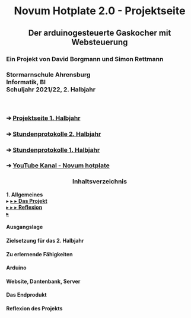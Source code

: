 <html>
<head>
<h1 align="center"> Novum Hotplate 2.0 - Projektseite </h1>
<h2 align="center"> Der arduinogesteuerte Gaskocher mit Websteuerung </h2>
</head>

  <h3 align="left"> Ein Projekt von David Borgmann und Simon Rettmann</h3>
<h3 align="left"> Stormarnschule Ahrensburg <br/> Informatik, Bl <br/> Schuljahr 2021/22, 2. Halbjahr </br> </h3>

<br/>

<body>
<h3 align="left"> &#10132; <a href="https://github.com/simonrettmann/Projektseite"> Projektseite 1. Halbjahr</a> </h3> 
<h3 align="left"> &#10132; <a href="https://github.com/simonrettmann/Stundenprotokolle-2.-Halbjahr"> Stundenprotokolle 2. Halbjahr</a> </h3> 
<h3 align="left"> &#10132; <a href="https://github.com/simonrettmann/Stundenprotokolle"> Stundenprotokolle 1. Halbjahr</a> </h3> 
<h3 align="left"> &#10132; <a href="https://www.youtube.com/channel/UCEljeGxqUxyXQlMq9Q-U8_w"> YouTube Kanal - Novum hotplate</a> </h3>
</body>

<h3 align="center"> Inhaltsverzeichnis </h3>
<b> 1. Allgemeines </b> <br/>
&#9656; <a href="#Rückblick" Ausgangslage</a>
&blacktriangleright; <a href="#Zielsetzung" Zielsetzung für das 2. Halbjahr</a>
&blacktriangleright; <a href="#Lernen" Zu erlernende Fähigkeiten</a>
<b>Das Projekt</b> <br/>
&blacktriangleright; <a href="#Arduino" Arduino</a>
&blacktriangleright; <a href="#Website" Website, Datenbank, Sever</a>
&blacktriangleright; <a href="Endprodukt" Das Endprodukt</a>
<b>Reflexion</b> <br/>
&blacktriangleright; <a href="#Reflexion" Reflexion des Projekts</a>
</html>

<h4> <a id="#Rückblick"> Ausgangslage</a></h4>
<h4> <a id="#Zielsetzung"> Zielsetzung für das 2. Halbjahr </a>
<h4> <a id="#Lernen"> Zu erlernende Fähigkeiten </a>
<h4> <a id="#Arduino"> Arduino </a>
<h4> <a id="#Website"> Website, Dantenbank, Server </a>
<h4> <a id="#Endprodukt"> Das Endprodukt </a>
<h4> <a id="#Relexion"> Reflexion des Projekts </a>
